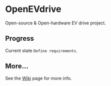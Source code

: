 # OpenEVdrive
Open-source &amp; Open-hardware EV drive project. 

## Progress
Current state `Define requirements`.

## More...
See the [Wiki](./wiki) page for more info.
